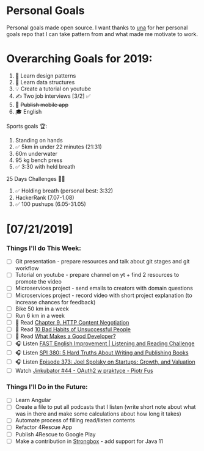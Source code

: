 Personal Goals
==============

Personal goals made open source. I want thanks to [una](https://github.com/una/personal-goals) for her personal goals repo that I can take pattern from and what made me motivate to work. 


# Overarching Goals for 2019:
1. 💚 Learn design patterns
2. 💙 Learn data structures
3. 💡 Create a tutorial on youtube
4. ✍️ Two job interviews [3/2] ✅
5. 📱 ~~Publish mobile app~~
6. 🎓 English

Sports goals 🏆:
1. Standing on hands
2. ✅ 5km in under 22 minutes (21:31)
3. 60m underwater
4. 95 kg bench press
5. ✅ 3:30 with held breath

25 Days Challenges 💪💪
1. ✅ Holding breath (personal best: 3:32)
2. HackerRank (7.07-1.08)
3. ✅ 100 pushups (6.05-31.05)

# [07/21/2019]

### Things I'll do This Week:

- [ ] Git presentation - prepare resources and talk about git stages and git workflow
- [ ] Tutorial on youtube - prepare channel on yt + find 2 resources to promote the video
- [ ] Microservices project - send emails to creators with domain questions
- [ ] Microservices project - record video with short project explanation (to increase chances for feedback)
- [ ] Bike 50 km in a week
- [ ] Run 6 km in a week
- [ ] 📗 Read [Chapter 9. HTTP Content Negotiation](https://dennis-xlc.gitbooks.io/restful-java-with-jax-rs-2-0-2rd-edition/content/en/part1/chapter9/http_content_negotiation.html)
- [ ] 📗 Read [10 Bad Habits of Unsuccessful People](https://forge.medium.com/10-habits-of-unsuccessful-people-you-dont-want-to-copy-d401ac677c91)
- [ ] 📗 Read [What Makes a Good Developer?](https://blog.usejournal.com/what-makes-a-good-developer-80330712e22)
- [ ] 🎧 Listen [FAST English Improvement | Listening and Reading Challenge](https://www.youtube.com/watch?v=2rKzwtMr4ro)
- [ ] 🎧 Listen [SPI 380: 5 Hard Truths About Writing and Publishing Books](https://www.smartpassiveincome.com/podcasts/5-hard-truths-about-writing-and-publishing-books/)
- [ ] 🎧 Listen [Episode 373: Joel Spolsky on Startups: Growth, and Valuation](https://www.se-radio.net/2019/07/episode-373-joel-spolsky-on-startups-growth-and-valuation/)
- [ ] Watch [Jinkubator #44 - OAuth2 w praktyce - Piotr Fus](https://www.youtube.com/watch?v=E0rSFwytwcQ)

### Things I'll Do in the Future:

- [ ] Learn Angular
- [ ] Create a file to put all podcasts that I listen (write short note about what was in there and make some calculations about how long it takes)
- [ ] Automate process of filling read/listen contents
- [ ] Refactor 4Rescue App
- [ ] Publish 4Rescue to Google Play
- [ ] Make a contribution in [Strongbox](https://github.com/strongbox/strongbox) - add support for Java 11

